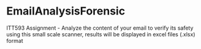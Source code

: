 # EmailAnalysisForensic
ITT593 Assignment - Analyze the content of your email to verify its safety using this small scale scanner, results will be displayed in excel files (.xlsx) format
